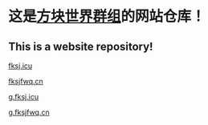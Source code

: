 # 这是[方块世界群组](https://fksj.icu)的网站仓库！
## This is a website repository!
[fksj.icu](https://fksj.icu/)

[fksjfwq.cn](https://fksjfwq.cn/)

[g.fksj.icu](https://g.fksj.icu/)

[g.fksjfwq.cn](g.fksjfwq.cn)
